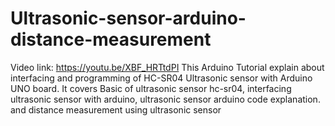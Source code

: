 # Ultrasonic-sensor-arduino-distance-measurement
Video link: https://youtu.be/XBF_HRTtdPI 
This Arduino Tutorial explain about interfacing and programming of HC-SR04 Ultrasonic sensor with Arduino UNO board. It covers Basic of ultrasonic sensor hc-sr04, interfacing ultrasonic sensor with arduino, ultrasonic sensor arduino code explanation. and distance measurement using ultrasonic sensor

